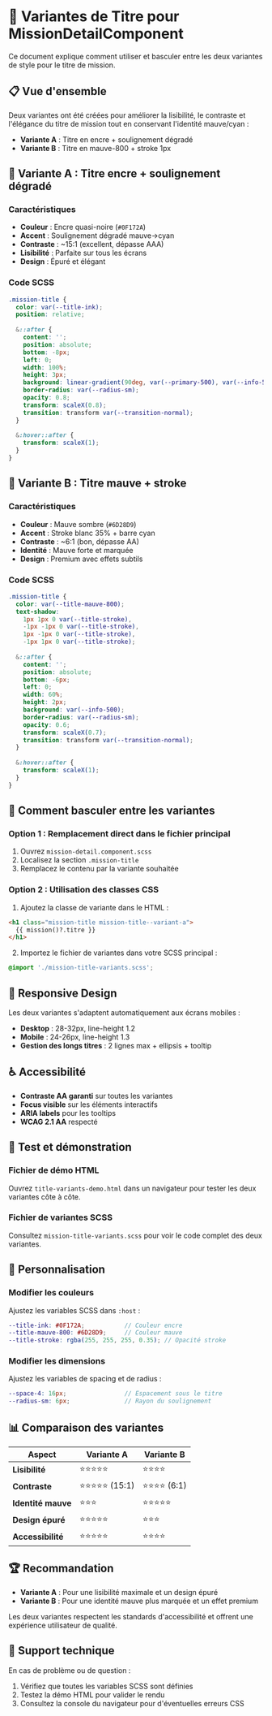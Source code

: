 # 🎨 Variantes de Titre pour MissionDetailComponent

Ce document explique comment utiliser et basculer entre les deux variantes de style pour le titre de mission.

## 📋 Vue d'ensemble

Deux variantes ont été créées pour améliorer la lisibilité, le contraste et l'élégance du titre de mission tout en conservant l'identité mauve/cyan :

- **Variante A** : Titre en encre + soulignement dégradé
- **Variante B** : Titre en mauve-800 + stroke 1px

## 🎯 Variante A : Titre encre + soulignement dégradé

### Caractéristiques
- **Couleur** : Encre quasi-noire (`#0F172A`)
- **Accent** : Soulignement dégradé mauve→cyan
- **Contraste** : ~15:1 (excellent, dépasse AAA)
- **Lisibilité** : Parfaite sur tous les écrans
- **Design** : Épuré et élégant

### Code SCSS
```scss
.mission-title {
  color: var(--title-ink);
  position: relative;
  
  &::after {
    content: '';
    position: absolute;
    bottom: -8px;
    left: 0;
    width: 100%;
    height: 3px;
    background: linear-gradient(90deg, var(--primary-500), var(--info-500));
    border-radius: var(--radius-sm);
    opacity: 0.8;
    transform: scaleX(0.8);
    transition: transform var(--transition-normal);
  }
  
  &:hover::after {
    transform: scaleX(1);
  }
}
```

## 🎯 Variante B : Titre mauve + stroke

### Caractéristiques
- **Couleur** : Mauve sombre (`#6D28D9`)
- **Accent** : Stroke blanc 35% + barre cyan
- **Contraste** : ~6:1 (bon, dépasse AA)
- **Identité** : Mauve forte et marquée
- **Design** : Premium avec effets subtils

### Code SCSS
```scss
.mission-title {
  color: var(--title-mauve-800);
  text-shadow: 
    1px 1px 0 var(--title-stroke),
    -1px -1px 0 var(--title-stroke),
    1px -1px 0 var(--title-stroke),
    -1px 1px 0 var(--title-stroke);
  
  &::after {
    content: '';
    position: absolute;
    bottom: -6px;
    left: 0;
    width: 60%;
    height: 2px;
    background: var(--info-500);
    border-radius: var(--radius-sm);
    opacity: 0.6;
    transform: scaleX(0.7);
    transition: transform var(--transition-normal);
  }
  
  &:hover::after {
    transform: scaleX(1);
  }
}
```

## 🔄 Comment basculer entre les variantes

### Option 1 : Remplacement direct dans le fichier principal

1. Ouvrez `mission-detail.component.scss`
2. Localisez la section `.mission-title`
3. Remplacez le contenu par la variante souhaitée

### Option 2 : Utilisation des classes CSS

1. Ajoutez la classe de variante dans le HTML :
```html
<h1 class="mission-title mission-title--variant-a">
  {{ mission()?.titre }}
</h1>
```

2. Importez le fichier de variantes dans votre SCSS principal :
```scss
@import './mission-title-variants.scss';
```

## 📱 Responsive Design

Les deux variantes s'adaptent automatiquement aux écrans mobiles :

- **Desktop** : 28-32px, line-height 1.2
- **Mobile** : 24-26px, line-height 1.3
- **Gestion des longs titres** : 2 lignes max + ellipsis + tooltip

## ♿ Accessibilité

- **Contraste AA garanti** sur toutes les variantes
- **Focus visible** sur les éléments interactifs
- **ARIA labels** pour les tooltips
- **WCAG 2.1 AA** respecté

## 🧪 Test et démonstration

### Fichier de démo HTML
Ouvrez `title-variants-demo.html` dans un navigateur pour tester les deux variantes côte à côte.

### Fichier de variantes SCSS
Consultez `mission-title-variants.scss` pour voir le code complet des deux variantes.

## 🎨 Personnalisation

### Modifier les couleurs
Ajustez les variables SCSS dans `:host` :
```scss
--title-ink: #0F172A;           // Couleur encre
--title-mauve-800: #6D28D9;     // Couleur mauve
--title-stroke: rgba(255, 255, 255, 0.35); // Opacité stroke
```

### Modifier les dimensions
Ajustez les variables de spacing et de radius :
```scss
--space-4: 16px;                // Espacement sous le titre
--radius-sm: 6px;               // Rayon du soulignement
```

## 📊 Comparaison des variantes

| Aspect | Variante A | Variante B |
|--------|------------|------------|
| **Lisibilité** | ⭐⭐⭐⭐⭐ | ⭐⭐⭐⭐ |
| **Contraste** | ⭐⭐⭐⭐⭐ (15:1) | ⭐⭐⭐⭐ (6:1) |
| **Identité mauve** | ⭐⭐⭐ | ⭐⭐⭐⭐⭐ |
| **Design épuré** | ⭐⭐⭐⭐⭐ | ⭐⭐⭐ |
| **Accessibilité** | ⭐⭐⭐⭐⭐ | ⭐⭐⭐⭐ |

## 🏆 Recommandation

- **Variante A** : Pour une lisibilité maximale et un design épuré
- **Variante B** : Pour une identité mauve plus marquée et un effet premium

Les deux variantes respectent les standards d'accessibilité et offrent une expérience utilisateur de qualité.

## 🔧 Support technique

En cas de problème ou de question :
1. Vérifiez que toutes les variables SCSS sont définies
2. Testez la démo HTML pour valider le rendu
3. Consultez la console du navigateur pour d'éventuelles erreurs CSS
